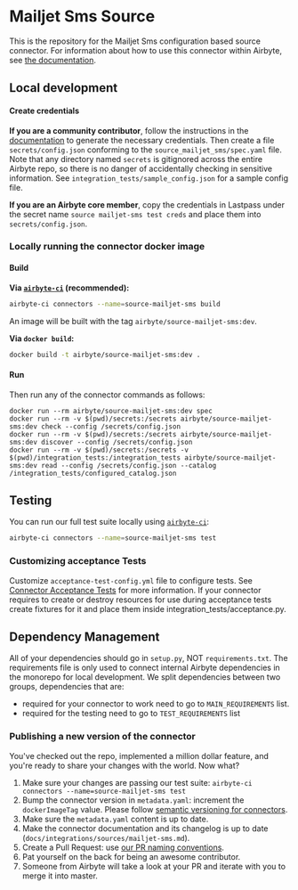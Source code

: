 # Mailjet Sms Source

This is the repository for the Mailjet Sms configuration based source connector. For information
about how to use this connector within Airbyte, see
[the documentation](https://docs.airbyte.io/integrations/sources/mailjet-sms).

## Local development

#### Create credentials

**If you are a community contributor**, follow the instructions in the
[documentation](https://docs.airbyte.io/integrations/sources/mailjet-sms) to generate the necessary
credentials. Then create a file `secrets/config.json` conforming to the
`source_mailjet_sms/spec.yaml` file. Note that any directory named `secrets` is gitignored across
the entire Airbyte repo, so there is no danger of accidentally checking in sensitive information.
See `integration_tests/sample_config.json` for a sample config file.

**If you are an Airbyte core member**, copy the credentials in Lastpass under the secret name
`source mailjet-sms test creds` and place them into `secrets/config.json`.

### Locally running the connector docker image

#### Build

**Via
[`airbyte-ci`](https://github.com/airbytehq/airbyte/blob/master/airbyte-ci/connectors/pipelines/README.md)
(recommended):**

```bash
airbyte-ci connectors --name=source-mailjet-sms build
```

An image will be built with the tag `airbyte/source-mailjet-sms:dev`.

**Via `docker build`:**

```bash
docker build -t airbyte/source-mailjet-sms:dev .
```

#### Run

Then run any of the connector commands as follows:

```
docker run --rm airbyte/source-mailjet-sms:dev spec
docker run --rm -v $(pwd)/secrets:/secrets airbyte/source-mailjet-sms:dev check --config /secrets/config.json
docker run --rm -v $(pwd)/secrets:/secrets airbyte/source-mailjet-sms:dev discover --config /secrets/config.json
docker run --rm -v $(pwd)/secrets:/secrets -v $(pwd)/integration_tests:/integration_tests airbyte/source-mailjet-sms:dev read --config /secrets/config.json --catalog /integration_tests/configured_catalog.json
```

## Testing

You can run our full test suite locally using
[`airbyte-ci`](https://github.com/airbytehq/airbyte/blob/master/airbyte-ci/connectors/pipelines/README.md):

```bash
airbyte-ci connectors --name=source-mailjet-sms test
```

### Customizing acceptance Tests

Customize `acceptance-test-config.yml` file to configure tests. See
[Connector Acceptance Tests](https://docs.airbyte.com/connector-development/testing-connectors/connector-acceptance-tests-reference)
for more information. If your connector requires to create or destroy resources for use during
acceptance tests create fixtures for it and place them inside integration_tests/acceptance.py.

## Dependency Management

All of your dependencies should go in `setup.py`, NOT `requirements.txt`. The requirements file is
only used to connect internal Airbyte dependencies in the monorepo for local development. We split
dependencies between two groups, dependencies that are:

- required for your connector to work need to go to `MAIN_REQUIREMENTS` list.
- required for the testing need to go to `TEST_REQUIREMENTS` list

### Publishing a new version of the connector

You've checked out the repo, implemented a million dollar feature, and you're ready to share your
changes with the world. Now what?

1. Make sure your changes are passing our test suite:
   `airbyte-ci connectors --name=source-mailjet-sms test`
2. Bump the connector version in `metadata.yaml`: increment the `dockerImageTag` value. Please
   follow
   [semantic versioning for connectors](https://docs.airbyte.com/contributing-to-airbyte/resources/pull-requests-handbook/#semantic-versioning-for-connectors).
3. Make sure the `metadata.yaml` content is up to date.
4. Make the connector documentation and its changelog is up to date
   (`docs/integrations/sources/mailjet-sms.md`).
5. Create a Pull Request: use
   [our PR naming conventions](https://docs.airbyte.com/contributing-to-airbyte/resources/pull-requests-handbook/#pull-request-title-convention).
6. Pat yourself on the back for being an awesome contributor.
7. Someone from Airbyte will take a look at your PR and iterate with you to merge it into master.
